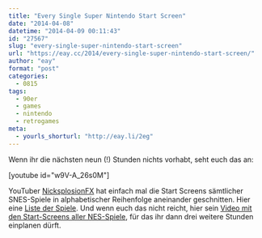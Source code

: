 ```yaml
---
title: "Every Single Super Nintendo Start Screen"
date: "2014-04-08"
datetime: "2014-04-09 00:11:43"
id: "27567"
slug: "every-single-super-nintendo-start-screen"
url: "https://eay.cc/2014/every-single-super-nintendo-start-screen/"
author: "eay"
format: "post"
categories:
  - 0815
tags:
  - 90er
  - games
  - nintendo
  - retrogames
meta:
  - yourls_shorturl: "http://eay.li/2eg"
---
```


Wenn ihr die nächsten neun (!) Stunden nichts vorhabt, seht euch das an:

\[youtube id="w9V-A\_26s0M"\]

YouTuber [NicksplosionFX](https://www.youtube.com/user/NicksplosionFX) hat einfach mal die Start Screens sämtlicher SNES-Spiele in alphabetischer Reihenfolge aneinander geschnitten. Hier eine [Liste der Spiele](http://nicksplosionfx.tumblr.com/post/81346706208/super-press-start-game-list). Und wenn euch das nicht reicht, hier sein [Video mit den Start-Screens aller NES-Spiele](https://www.youtube.com/watch?v=iOvaSOFLtJU), für das ihr dann drei weitere Stunden einplanen dürft.
